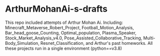 # ArthurMohanAi-s-drafts
This repo included attempts of Arthur Mohan Ai. 
Including: Minecraft_Metaverse_Robert_Project, Football_Motion_Analysis, Bar_head_goose_Counting, Optimal_population, Plasma_Speaker, Stock_Market_Analysis_v4.0, Pose_Assisted_Collaborative_Tracking, Multi-Body_Simulation, Resnet_Classification, and Arthur's past homeworks.
All these projects run in a single environment (python==v3.8)
